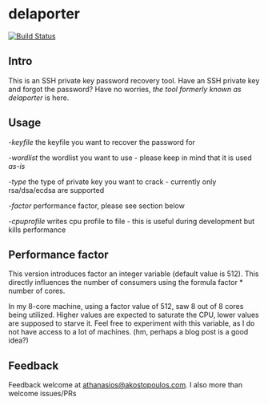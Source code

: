 # delaporter
[![Build Status](https://travis-ci.org/thanasisk/delaporter.svg?branch=master)](https://travis-ci.org/thanasisk/delaporter)

## Intro
This is an SSH private key password recovery tool. Have an SSH private key and
forgot the password? Have no worries, *the tool formerly known as delaporter* is here.

## Usage
*-keyfile* the keyfile you want to recover the password for

*-wordlist* the wordlist you want to use - please keep in mind that it is used *as-is*

*-type* the type of private key you want to crack - currently only rsa/dsa/ecdsa are supported

*-factor* performance factor, please see section below

*-cpuprofile* writes cpu profile to file - this is useful during development but kills performance

## Performance factor
This version introduces factor an integer variable (default value is 512).
This directly influences the number of consumers using the formula factor * number of cores.

In my 8-core machine, using a factor value of 512, saw 8 out of 8 cores being utilized.
Higher values are expected to saturate the CPU, lower values are supposed to starve it.
Feel free to experiment with this variable, as I do not have access to a lot of machines.
(hm, perhaps a blog post is a good idea?)

## Feedback
Feedback welcome at athanasios@akostopoulos.com. I also more than welcome issues/PRs
